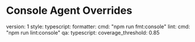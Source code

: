 # Console Agent Overrides

version: 1
style:
  typescript:
    formatter:
      cmd: "npm run fmt:console"
    lint:
      cmd: "npm run lint:console"
qa:
  typescript:
    coverage_threshold: 0.85